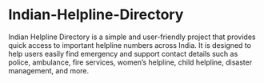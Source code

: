 # Indian-Helpline-Directory
Indian Helpline Directory is a simple and user-friendly project that provides quick access to important helpline numbers across India. It is designed to help users easily find emergency and support contact details such as police, ambulance, fire services, women’s helpline, child helpline, disaster management, and more.
